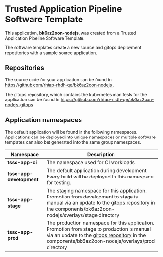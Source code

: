# Trusted Application Pipeline Software Template

This application, **bk6az2oon-nodejs**, was created from a Trusted Application Pipeline Software Template.

The software templates create a new source and gitops deployment repositories with a sample source application. 

## Repositories

The source code for your application can be found in [https://github.com/rhtap-rhdh-qe/bk6az2oon-nodejs ](https://github.com/rhtap-rhdh-qe/bk6az2oon-nodejs ).
 
The gitops repository, which contains the kubernetes manifests for the application can be found in 
[https://github.com/rhtap-rhdh-qe/bk6az2oon-nodejs-gitops ](https://github.com/rhtap-rhdh-qe/bk6az2oon-nodejs-gitops ) 

## Application namespaces 

The default application will be found in the following namespaces. Applications can be deployed into unique namespaces or multiple software templates can also bet generated into the same group namespaces.  

|  Namespace   |  Description   |  
| -------- | -------- |
| **tssc-app-ci** | The namespace used for CI workloads |
| **tssc-app-development** | The default application during development. Every build will be deployed to this namespace for testing. |
| **tssc-app-stage** | The staging namespace for this application. Promotion from development to stage is manual via an update to the [gitops repository](https://github.com/rhtap-rhdh-qe/bk6az2oon-nodejs-gitops ) in the components/bk6az2oon-nodejs/overlays/stage directory |
| **tssc-app-prod** | The production namespace for this application. Promotion from stage to production is manual via an update to the [gitops repository](https://github.com/rhtap-rhdh-qe/bk6az2oon-nodejs-gitops ) in the components/bk6az2oon-nodejs/overlays/prod directory |